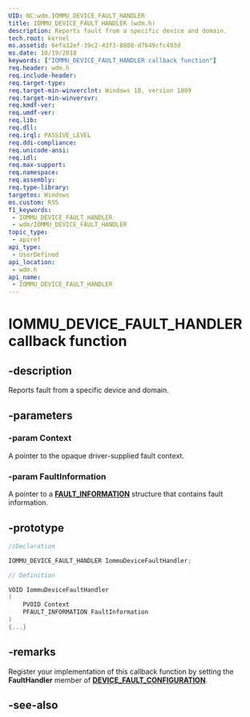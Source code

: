 ```yaml
---
UID: NC:wdm.IOMMU_DEVICE_FAULT_HANDLER
title: IOMMU_DEVICE_FAULT_HANDLER (wdm.h)
description: Reports fault from a specific device and domain.
tech.root: kernel
ms.assetid: 6efa32ef-39c2-43f3-8808-d7649cfc493d
ms.date: 10/19/2018
keywords: ["IOMMU_DEVICE_FAULT_HANDLER callback function"]
req.header: wdm.h
req.include-header: 
req.target-type: 
req.target-min-winverclnt: Windows 10, version 1809
req.target-min-winversvr: 
req.kmdf-ver: 
req.umdf-ver: 
req.lib: 
req.dll: 
req.irql: PASSIVE_LEVEL
req.ddi-compliance: 
req.unicode-ansi: 
req.idl: 
req.max-support: 
req.namespace: 
req.assembly: 
req.type-library: 
targetos: Windows
ms.custom: RS5
f1_keywords:
 - IOMMU_DEVICE_FAULT_HANDLER
 - wdm/IOMMU_DEVICE_FAULT_HANDLER
topic_type:
 - apiref
api_type:
 - UserDefined
api_location:
 - wdm.h
api_name:
 - IOMMU_DEVICE_FAULT_HANDLER
---
```


# IOMMU_DEVICE_FAULT_HANDLER callback function


## -description

Reports fault from a specific device and domain.

## -parameters

### -param Context

A pointer to the opaque driver-supplied fault context.

### -param FaultInformation

A pointer to a [**FAULT_INFORMATION**](ns-wdm-_fault_information.md) structure that contains fault information.

## -prototype

```cpp
//Declaration

IOMMU_DEVICE_FAULT_HANDLER IommuDeviceFaultHandler; 

// Definition

VOID IommuDeviceFaultHandler 
(
	PVOID Context
	PFAULT_INFORMATION FaultInformation
)
{...}

```

## -remarks

Register your implementation of this callback function by setting the **FaultHandler** member of [**DEVICE_FAULT_CONFIGURATION**](ns-wdm-_device_fault_configuration.md).

## -see-also

